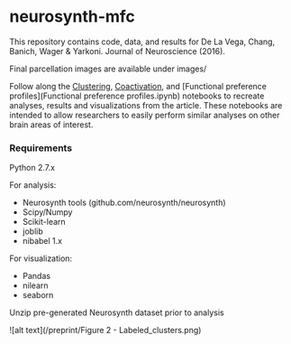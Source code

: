 # neurosynth-mfc
This repository contains code, data, and results for De La Vega, Chang, Banich, Wager & Yarkoni. Journal of Neuroscience (2016). 

Final parcellation images are available under images/

Follow along the [Clustering](Clustering.ipynb), [Coactivation](Coactivation.ipynb), and [Functional preference profiles](Functional preference profiles.ipynb) notebooks to recreate analyses, results and visualizations from the article. These notebooks are intended to allow researchers to easily perform similar analyses on other brain areas of interest.

### Requirements
Python 2.7.x

For analysis:
- Neurosynth tools (github.com/neurosynth/neurosynth)
- Scipy/Numpy 
- Scikit-learn
- joblib
- nibabel 1.x

For visualization:
- Pandas
- nilearn
- seaborn

Unzip pre-generated Neurosynth dataset prior to analysis

![alt text](/preprint/Figure 2 - Labeled_clusters.png)


